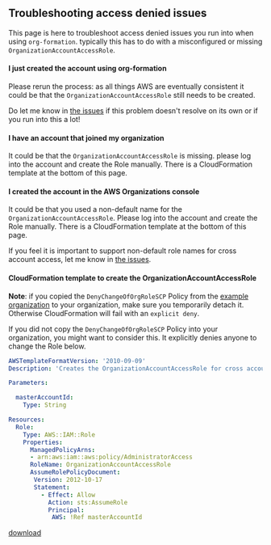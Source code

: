 
## Troubleshooting access denied issues

This page is here to troubleshoot access denied issues you run into when using `org-formation`. typically this has to do with a misconfigured or missing `OrganizationAccountAccessRole`.

#### I just created the account using org-formation

Please rerun the process: as all things AWS are eventually consistent it could be that the `OrganizationAccountAccessRole` still needs to be created.

Do let me know in [the issues](https://github.com/OlafConijn/AwsOrganizationFormation/issues) if this problem doesn't resolve on its own or if you run into this a lot!

#### I have an account that joined my organization

It could be that the `OrganizationAccountAccessRole` is missing. please log into the account and create the Role manually. There is a CloudFormation template at the bottom of this page.


#### I created the account in the AWS Organizations console

It could be that you used a non-default name for the  `OrganizationAccountAccessRole`. Please log into the account and create the Role manually. There is a CloudFormation template at the bottom of this page.

If you feel it is important to support non-default role names for cross account access, let me know in [the issues](https://github.com/OlafConijn/AwsOrganizationFormation/issues).


#### CloudFormation template to create the OrganizationAccountAccessRole

**Note**: if you copied the `DenyChangeOfOrgRoleSCP` Policy from the [example organization](../examples/organization.yml) to your organization, make sure you temporarily detach it. Otherwise CloudFormation will fail with an `explicit deny`.

If you did not copy the `DenyChangeOfOrgRoleSCP` Policy into your organization, you might want to consider this. It explicitly denies anyone to change the Role below.

``` yaml
AWSTemplateFormatVersion: '2010-09-09'
Description: 'Creates the OrganizationAccountAccessRole for cross account access'

Parameters:

  masterAccountId:
    Type: String

Resources:
  Role:
    Type: AWS::IAM::Role
    Properties:
      ManagedPolicyArns:
      - arn:aws:iam::aws:policy/AdministratorAccess
      RoleName: OrganizationAccountAccessRole
      AssumeRolePolicyDocument:
       Version: 2012-10-17
       Statement:
         - Effect: Allow
           Action: sts:AssumeRole
           Principal:
            AWS: !Ref masterAccountId
```

[download](./organizationAccountAccessRole.yml)